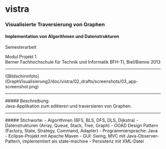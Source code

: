 # vistra
### Visualisierte Traversierung von Graphen

#### Implementation von Algorithmen und Datenstrukturen

Semesterarbeit

Modul Projekt 1<br>
Berner Fachhochschule für Technik und Informatik BFH-TI, Biel/Bienne 2013
<hr>
![Bildschirmfoto](GraphVisualisierung2/doc/vistra/02_drafts/screenshots/03_app-screenshot.png)
<hr>
##### Beschreibung:<br>
Java-Applikation zum editieren und traversieren von Graphen.

<hr>
##### Stichworte:
- Algorithmen (BFS, BLS, DFS, DLS, Dijkstra)
- Datenstrukturen (Array, Queue, Stack, Tree, Graph)
- OOAD Design Pattern (Factory, State, Strategy, Command, Adapter)
- Programmiersprache: Java
- Eclipse-Projekt mit Apache Maven
- GUI: Swing, MVC mit Java-Observer-Pattern, implementiert als state-machine
- Persistenz mit XML-Datei
